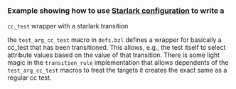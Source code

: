 ### Example showing how to use [Starlark configuration](https://docs.bazel.build/versions/master/skylark/config.html) to write a
`cc_test` wrapper with a starlark transition

the `test_arg_cc_test` macro in `defs.bzl` defines a wrapper for basically a cc_test that has been transitioned. 
This allows, e.g., the test itself to select attribute values based on the value of that transition. There is some
light magic in the `transition_rule` implementation that allows dependents of the `test_arg_cc_test` macros to
treat the targets it creates the exact same as a regular cc test.